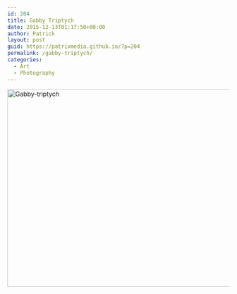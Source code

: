 ```yaml
---
id: 204
title: Gabby Triptych
date: 2015-12-13T01:17:50+00:00
author: Patrick
layout: post
guid: https://patrixmedia.github.io/?p=204
permalink: /gabby-triptych/
categories:
  - Art
  - Photography
---
```

<img class="aligncenter wp-image-205 size-full" src="https://patrixmedia.github.io/wp-content/uploads/2015/12/Gabby-triptych.jpg" alt="Gabby-triptych" width="800" height="448" srcset="https://patrixmedia.github.io/wp-content/uploads/2015/12/Gabby-triptych.jpg 800w, https://patrixmedia.github.io/wp-content/uploads/2015/12/Gabby-triptych-300x168.jpg 300w, https://patrixmedia.github.io/wp-content/uploads/2015/12/Gabby-triptych-768x430.jpg 768w" sizes="(max-width: 800px) 100vw, 800px" />